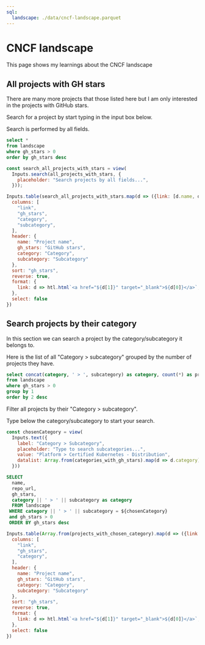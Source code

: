 ```yaml
---
sql:
  landscape: ./data/cncf-landscape.parquet
---
```


# CNCF landscape
This page shows my learnings about the CNCF landscape

## All projects with GH stars
There are many more projects that those listed here but I am only interested in the projects with GitHub stars.

Search for a project by start typing in the input box below.

Search is performed by all fields.

```sql id=all_projects_with_stars
select *
from landscape
where gh_stars > 0
order by gh_stars desc
```

```js
const search_all_projects_with_stars = view(
  Inputs.search(all_projects_with_stars, {
    placeholder: "Search projects by all fields...",
  }));
```

```js 
Inputs.table(search_all_projects_with_stars.map(d => ({link: [d.name, d.repo_url], ...d})), {
  columns: [
    "link",
    "gh_stars",
    "category", 
    "subcategory",
  ],
  header: {
    name: "Project name",
    gh_stars: "GitHub stars",
    category: "Category",
    subcategory: "Subcategory"
  },
  sort: "gh_stars",
  reverse: true,
  format: {
    link: d => htl.html`<a href="${d[1]}" target="_blank">${d[0]}</a>`,
  },
  select: false
})
```




## Search projects by their category
In this section we can search a project by the category/subcategory it belongs to.

Here is the list of all "Category > subcategory" grouped by the number of projects they have.

```sql id=categories_with_gh_stars display
select concat(category, ' > ', subcategory) as category, count(*) as projects
from landscape
where gh_stars > 0
group by 1
order by 2 desc
```

Filter all projects by their "Category > subcategory".

Type below the category/subcategory to start your search.

```js 
const chosenCategory = view(
  Inputs.text({
    label: "Category > Subcategory",
    placeholder: "Type to search subcategories...",
    value: "Platform > Certified Kubernetes - Distribution",
    datalist: Array.from(categories_with_gh_stars).map(d => d.category)
  }))
```

```sql id=projects_with_chosen_category
SELECT 
  name, 
  repo_url,
  gh_stars, 
  category || ' > ' || subcategory as category
  FROM landscape 
 WHERE category || ' > ' || subcategory = ${chosenCategory}
 and gh_stars > 0
 ORDER BY gh_stars desc
```

```js 
Inputs.table(Array.from(projects_with_chosen_category).map(d => ({link: [d.name, d.repo_url], ...d})), {
  columns: [
    "link",
    "gh_stars",
    "category", 
  ],
  header: {
    name: "Project name",
    gh_stars: "GitHub stars",
    category: "Category",
    subcategory: "Subcategory"
  },
  sort: "gh_stars",
  reverse: true,
  format: {
    link: d => htl.html`<a href="${d[1]}" target="_blank">${d[0]}</a>`,
  },
  select: false
})
